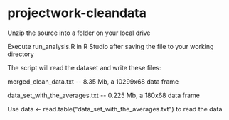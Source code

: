 projectwork-cleandata
=====================
Unzip the source into a folder on your local drive

Execute run_analysis.R in R Studio after saving the file to your working directory

The script will read the dataset and write these files:

merged_clean_data.txt -- 8.35 Mb, a 10299x68 data frame

data_set_with_the_averages.txt -- 0.225 Mb, a 180x68 data frame

Use data <- read.table("data_set_with_the_averages.txt") to read the data 
